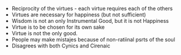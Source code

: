 - Reciprocity of the virtues - each virtue requires each of the others 
- Virtues are necessary for happiness (but not sufficient)
- Wisdom is not an only Instrumental Good, but it is not Happiness
- Virtue is to be chosen for its own sake 
- Virtue is not the only good.
- People may make mistajes because of non-ratiinal psrts of the soul
- Disagrees with both Cynics and Cirenaic